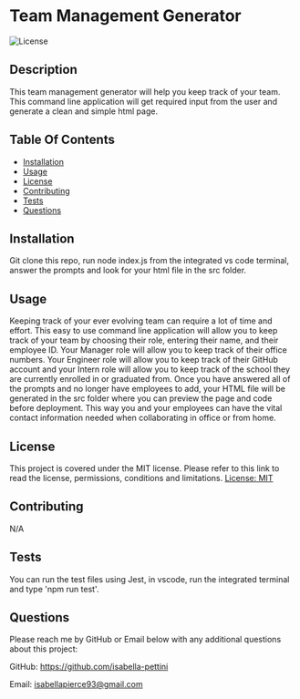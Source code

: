 # Team Management Generator
![License](https://img.shields.io/badge/license-MIT-green)

## Description
This team management generator will help you keep track of your team. This command line application will get required input from the user and generate a clean and simple html page.

## Table Of Contents 
  - [Installation](#installation)
  - [Usage](#usage)
  - [License](#license)
  - [Contributing](#contributing)
  - [Tests](#tests)
  - [Questions](#questions)

## Installation
Git clone this repo, run node index.js from the integrated vs code terminal, answer the prompts and look for your html file in the src folder.

## Usage
Keeping track of your ever evolving team can require a lot of time and effort. This easy to use command line application will allow you to keep track of your team by choosing their role, entering their name, and their employee ID. Your Manager role will allow you to keep track of their office numbers. Your Engineer role will allow you to keep track of their GitHub account and your Intern role will allow you to keep track of the school they are currently enrolled in or graduated from. Once you have answered all of the prompts and no longer have employees to add, your HTML file will be generated in the src folder where you can preview the page and code before deployment. This way you and your employees can have the vital contact information needed when collaborating in office or from home.

## License
This project is covered under the MIT license. Please refer to this link to read the license, permissions, conditions and limitations.
[License: MIT](https://choosealicense.com/licenses/mit/)

## Contributing
N/A

## Tests
You can run the test files using Jest, in vscode, run the integrated terminal and type 'npm run test'.

## Questions
Please reach me by GitHub or Email below with any additional questions about this project:

GitHub: https://github.com/isabella-pettini

Email:  isabellapierce93@gmail.com